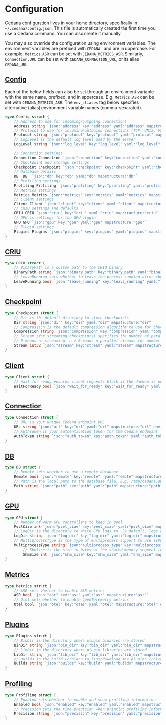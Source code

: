 # Configuration

Cedana configuration lives in your home directory, specifically in `~/.cedana/config.json`. This file is automatically created the first time you use a Cedana command. You can also create it manually.

You may also override the configuration using environment variables. The environment variables are prefixed with `CEDANA_` and are in uppercase. For example, `Metrics.ASR` can be set with `CEDANA_METRICS_ASR`. Similarly, `Connection.URL` can be set with `CEDANA_CONNECTION_URL`, or its alias `CEDANA_URL`.

## [Config](../../pkg/config/types.go#L10-L36)

Each of the below fields can also be set through an environment variable with the same name, prefixed, and in uppercase. E.g. `Metrics.ASR` can be set with `CEDANA_METRICS_ASR`. The `env_aliases` tag below specifies alternative (alias) environment variable names (comma-separated).

```go
type Config struct {
    // Address to use for incoming/outgoing connections
    Address string `json:"address" key:"address" yaml:"address" mapstructure:"address"`
    // Protocol to use for incoming/outgoing connections (TCP, UNIX, VSOCK)
    Protocol string `json:"protocol" key:"protocol" yaml:"protocol" mapstructure:"protocol"`
    // LogLevel is the default log level used by the server
    LogLevel string `json:"log_level" key:"log_level" yaml:"log_level" mapstructure:"log_level"`

    // Connection settings
    Connection Connection `json:"connection" key:"connection" yaml:"connection" mapstructure:"connection"`
    // Checkpoint and storage settings
    Checkpoint Checkpoint `json:"checkpoint" key:"checkpoint" yaml:"checkpoint" mapstructure:"checkpoint"`
    // Database details
    DB  DB  `json:"db" key:"db" yaml:"db" mapstructure:"db"`
    // Profiling settings
    Profiling Profiling `json:"profiling" key:"profiling" yaml:"profiling" mapstructure:"profiling"`
    // Metrics settings
    Metrics Metrics `json:"metrics" key:"metrics" yaml:"metrics" mapstructure:"metrics"`
    // Client settings
    Client Client `json:"client" key:"client" yaml:"client" mapstructure:"client"`
    // CRIU settings and defaults
    CRIU CRIU `json:"criu" key:"criu" yaml:"criu" mapstructure:"criu"`
    // GPU is settings for the GPU plugin
    GPU GPU `json:"gpu" key:"gpu" yaml:"gpu" mapstructure:"gpu"`
    // Plugin settings
    Plugins Plugins `json:"plugins" key:"plugins" yaml:"plugins" mapstructure:"plugins"`
}
```

## [CRIU](../../pkg/config/types.go#L81-L86)

```go
type CRIU struct {
    // BinaryPath is a custom path to the CRIU binary
    BinaryPath string `json:"binary_path" key:"binary_path" yaml:"binary_path" mapstructure:"binary_path"`
    // LeaveRunning sets whether to leave the process running after checkpoint
    LeaveRunning bool `json:"leave_running" key:"leave_running" yaml:"leave_running" mapstructure:"leave_running"`
}
```

## [Checkpoint](../../pkg/config/types.go#L45-L53)

```go
type Checkpoint struct {
    // Dir is the default directory to store checkpoints
    Dir string `json:"dir" key:"dir" yaml:"dir" mapstructure:"dir"`
    // Compression is the default compression algorithm to use for checkpoints
    Compression string `json:"compression" key:"compression" yaml:"compression" mapstructure:"compression"`
    // Stream (for streaming checkpoints) specifies the number of parallel streams to use.
    // 0 means no streaming. n > 0 means n parallel streams (or number of pipes) to use.
    Stream int32 `json:"stream" key:"stream" yaml:"stream" mapstructure:"stream"`
}
```

## [Client](../../pkg/config/types.go#L76-L79)

```go
type Client struct {
    // Wait for ready ensures client requests block if the daemon is not up yet
    WaitForReady bool `json:"wait_for_ready" key:"wait_for_ready" yaml:"wait_for_ready" mapstructure:"wait_for_ready" env_aliases:"CEDANA_WAIT_FOR_READY"`
}
```

## [Connection](../../pkg/config/types.go#L38-L43)

```go
type Connection struct {
    // URL is your unique Cedana endpoint URL
    URL string `json:"url" key:"url" yaml:"url" mapstructure:"url" env_aliases:"CEDANA_URL"`
    // AuthToken is your authentication token for the Cedana endpoint
    AuthToken string `json:"auth_token" key:"auth_token" yaml:"auth_token" mapstructure:"auth_token" env_aliases:"CEDANA_AUTH_TOKEN"`
}
```

## [DB](../../pkg/config/types.go#L55-L60)

```go
type DB struct {
    // Remote sets whether to use a remote database
    Remote bool `json:"remote" key:"remote"  yaml:"remote" mapstructure:"remote" env_aliases:"CEDANA_REMOTE"`
    // Path is the local path to the database file. E.g. /tmp/cedana.db
    Path string `json:"path" key:"path" yaml:"path" mapstructure:"path"`
}
```

## [GPU](../../pkg/config/types.go#L88-L93)

```go
type GPU struct {
    // Number of warm GPU controllers to keep in pool
    PoolSize int `json:"pool_size" key:"pool_size" yaml:"pool_size" mapstructure:"pool_size"`
    // LogDir is the directory to write GPU logs to. By default, logs are written to daemon's stdout
    LogDir string `json:"log_dir" key:"log_dir" yaml:"log_dir" mapstructure:"log_dir"`
    // MultiprocessType is the type of multiprocess support to use (IPC, NCCL)
    MultiprocessType string `json:"multiprocess_type" key:"multiprocess_type" yaml:"multiprocess_type" mapstructure:"multiprocess_type”`
		// ShmSize is the size in bytes of the shared memory segment to use for GPU processes
		ShmSize int `json:"shm_size" key:"shm_size" yaml:"shm_size" mapstructure:"shm_size"`
}
```

## [Metrics](../../pkg/config/types.go#L69-L74)

```go
type Metrics struct {
    // ASR sets whether to enable ASR metrics
    ASR bool `json:"asr" key:"asr" yaml:"asr" mapstructure:"asr"`
    // Otel sets whether to enable OpenTelemetry metrics
    Otel bool `json:"otel" key:"otel" yaml:"otel" mapstructure:"otel" env_aliases:"CEDANA_OTEL_ENABLED"`
}
```

## [Plugins](../../pkg/config/types.go#L95-L100)

```go
type Plugins struct {
    // BinDir is the directory where plugin binaries are stored
    BinDir string `json:"bin_dir" key:"bin_dir" yaml:"bin_dir" mapstructure:"bin_dir"`
    // LibDir is the directory where plugin libraries are stored
    LibDir string `json:"lib_dir" key:"lib_dir" yaml:"lib_dir" mapstructure:"lib_dir" env_aliases:"CEDANA_PLUGINS_LIB_DIR"`
    // Builds is the build versions to list/download for plugins (release, alpha)
    Builds string `json:"builds" key:"build" yaml:"builds" mapstructure:"builds"`
}
```

## [Profiling](../../pkg/config/types.go#L62-L67)

```go
type Profiling struct {
    // Enabled sets whether to enable and show profiling information
    Enabled bool `json:"enabled" key:"enabled" yaml:"enabled" mapstructure:"enabled"`
    // Precision sets the time precision when printing profiling information (auto, ns, us, ms, s)
    Precision string `json:"precision" key:"precision" yaml:"precision" mapstructure:"precision"`
}
```
